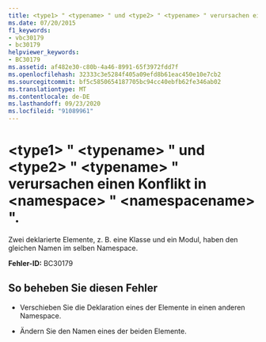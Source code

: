 ```yaml
---
title: <type1> " <typename> " und <type2> " <typename> " verursachen einen Konflikt in <namespace> " <namespacename> ".
ms.date: 07/20/2015
f1_keywords:
- vbc30179
- bc30179
helpviewer_keywords:
- BC30179
ms.assetid: af482e30-c80b-4a46-8991-65f3972fdd7f
ms.openlocfilehash: 32333c3e5284f405a09efd8b61eac450e10e7cb2
ms.sourcegitcommit: bf5c5850654187705bc94cc40ebfb62fe346ab02
ms.translationtype: MT
ms.contentlocale: de-DE
ms.lasthandoff: 09/23/2020
ms.locfileid: "91089961"
---
```

# <a name="type1-typename-and-type2-typename-conflict-in-namespace-namespacename"></a>\<type1> " \<typename> " und \<type2> " \<typename> " verursachen einen Konflikt in \<namespace> " \<namespacename> ".

Zwei deklarierte Elemente, z. B. eine Klasse und ein Modul, haben den gleichen Namen im selben Namespace.  
  
 **Fehler-ID:** BC30179  
  
## <a name="to-correct-this-error"></a>So beheben Sie diesen Fehler  
  
- Verschieben Sie die Deklaration eines der Elemente in einen anderen Namespace.  
  
- Ändern Sie den Namen eines der beiden Elemente.
